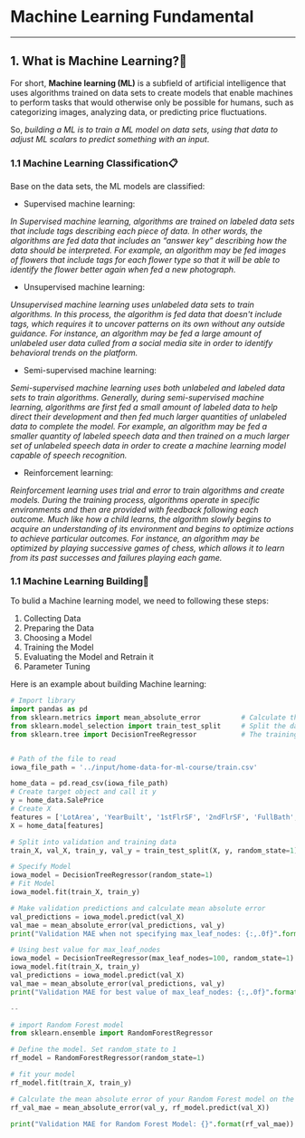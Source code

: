 # Machine Learning Fundamental
---

## 1. What is Machine Learning?🤖

For short, **Machine learning (ML)** is a subfield of artificial intelligence that uses algorithms trained on data sets to create models that enable machines to perform tasks that would otherwise only be possible for humans, such as categorizing images, analyzing data, or predicting price fluctuations.

So, *building a ML is to train a ML model on data sets, using that data to adjust ML scalars to predict something with an input*.   


### 1.1 Machine Learning Classification📋
Base on the data sets, the ML models are classified:
* Supervised machine learning:

*In Supervised machine learning, algorithms are trained on labeled data sets that include tags describing each piece of data.
In other words, the algorithms are fed data that includes an “answer key” describing how the data should be interpreted.
For example, an algorithm may be fed images of flowers that include tags for each flower type so that it will be able to identify the flower better again when fed a new photograph.*

* Unsupervised machine learning:

*Unsupervised machine learning uses unlabeled data sets to train algorithms. 
In this process, the algorithm is fed data that doesn't include tags, which requires it to uncover patterns on its own without any outside guidance. 
For instance, an algorithm may be fed a large amount of unlabeled user data culled from a social media site in order to identify behavioral trends on the platform.*
  
* Semi-supervised machine learning:

*Semi-supervised machine learning uses both unlabeled and labeled data sets to train algorithms.
Generally, during semi-supervised machine learning, algorithms are first fed a small amount of labeled data to help direct their development and then fed much larger quantities of unlabeled data to complete the model. For example, an algorithm may be fed a smaller quantity of labeled speech data and 
then trained on a much larger set of unlabeled speech data in order to create a machine learning model capable of speech recognition.*
  
* Reinforcement learning:

*Reinforcement learning uses trial and error to train algorithms and create models.
During the training process, algorithms operate in specific environments and then are provided with feedback following each outcome.
Much like how a child learns, the algorithm slowly begins to acquire an understanding of its environment and begins to optimize actions to achieve particular outcomes. 
For instance, an algorithm may be optimized by playing successive games of chess, which allows it to learn from its past successes and failures playing each game.*

### 1.1 Machine Learning Building👣
To bulid a Machine learning model, we need to following these steps:
1. Collecting Data
2. Preparing the Data
3. Choosing a Model
4. Training the Model
5. Evaluating the Model and Retrain it
6. Parameter Tuning

Here is an example about building Machine learning:

```python
# Import library
import pandas as pd
from sklearn.metrics import mean_absolute_error          # Calculate the loss value after training loop
from sklearn.model_selection import train_test_split     # Split the data
from sklearn.tree import DecisionTreeRegressor           # The training model: Decision Tree


# Path of the file to read
iowa_file_path = '../input/home-data-for-ml-course/train.csv'

home_data = pd.read_csv(iowa_file_path)
# Create target object and call it y
y = home_data.SalePrice
# Create X
features = ['LotArea', 'YearBuilt', '1stFlrSF', '2ndFlrSF', 'FullBath', 'BedroomAbvGr', 'TotRmsAbvGrd']
X = home_data[features]

# Split into validation and training data
train_X, val_X, train_y, val_y = train_test_split(X, y, random_state=1)

# Specify Model
iowa_model = DecisionTreeRegressor(random_state=1)
# Fit Model
iowa_model.fit(train_X, train_y)

# Make validation predictions and calculate mean absolute error
val_predictions = iowa_model.predict(val_X)
val_mae = mean_absolute_error(val_predictions, val_y)
print("Validation MAE when not specifying max_leaf_nodes: {:,.0f}".format(val_mae))

# Using best value for max_leaf_nodes
iowa_model = DecisionTreeRegressor(max_leaf_nodes=100, random_state=1)
iowa_model.fit(train_X, train_y)
val_predictions = iowa_model.predict(val_X)
val_mae = mean_absolute_error(val_predictions, val_y)
print("Validation MAE for best value of max_leaf_nodes: {:,.0f}".format(val_mae))

--

# import Random Forest model
from sklearn.ensemble import RandomForestRegressor

# Define the model. Set random_state to 1
rf_model = RandomForestRegressor(random_state=1)

# fit your model
rf_model.fit(train_X, train_y)

# Calculate the mean absolute error of your Random Forest model on the validation data
rf_val_mae = mean_absolute_error(val_y, rf_model.predict(val_X))

print("Validation MAE for Random Forest Model: {}".format(rf_val_mae))

```

